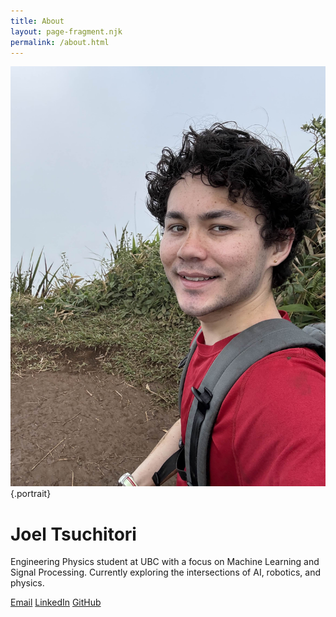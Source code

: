 ```yaml
---
title: About
layout: page-fragment.njk
permalink: /about.html
---
```


<div class="about-container">
<div class="portrait-container">

![Joel Tsuchitori](pictures/IMG_1037.jpg){.portrait}

</div>

<div class="content-container">

# Joel Tsuchitori

Engineering Physics student at UBC with a focus on Machine Learning and Signal Processing. Currently exploring the intersections of AI, robotics, and physics.

<div class="contact-links">
<a href="mailto:TsuchitoriJoel@gmail.com">Email</a>
<a href="https://linkedin.com/tsuchijo">LinkedIn</a>
<a href="https://github.com/tsuchijo">GitHub</a>
</div>

</div>
</div>